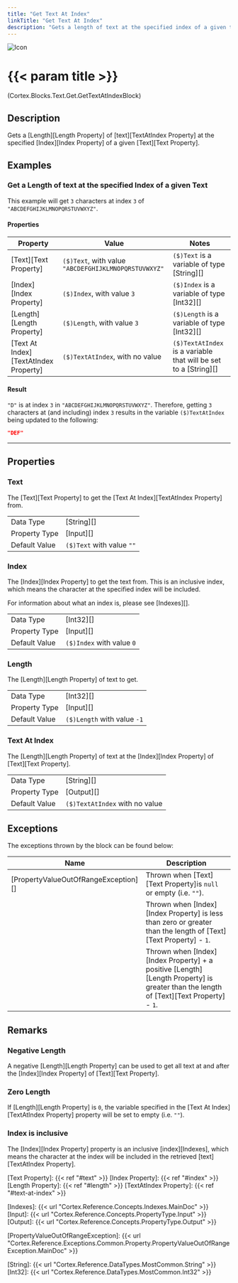 ```yaml
---
title: "Get Text At Index"
linkTitle: "Get Text At Index"
description: "Gets a length of text at the specified index of a given text."
---
```


![Icon](/blocks/text-get-block-icon.png)

# {{< param title >}}

<p class="namespace">(Cortex.Blocks.Text.Get.GetTextAtIndexBlock)</p>

## Description

Gets a [Length][Length Property] of [text][TextAtIndex Property] at the specified [Index][Index Property] of a given [Text][Text Property].

## Examples

### Get a Length of text at the specified Index of a given Text

This example will get `3` characters at index `3` of `"ABCDEFGHIJKLMNOPQRSTUVWXYZ"`.

#### Properties

| Property           | Value                     | Notes                                    |
|--------------------|---------------------------|------------------------------------------|
| [Text][Text Property] | `($)Text`, with value `"ABCDEFGHIJKLMNOPQRSTUVWXYZ"` | `($)Text` is a variable of type [String][] |
| [Index][Index Property] | `($)Index`, with value `3` | `($)Index` is a variable of type [Int32][] |
| [Length][Length Property] | `($)Length`, with value `3` | `($)Length` is a variable of type [Int32][] |
| [Text At Index][TextAtIndex Property] | `($)TextAtIndex`, with no value | `($)TextAtIndex` is a variable that will be set to a [String][] |

#### Result

`"D"` is at index `3` in `"ABCDEFGHIJKLMNOPQRSTUVWXYZ"`. Therefore, getting `3` characters at (and including) index `3` results in the variable `($)TextAtIndex` being updated to the following:

```json
"DEF"
```

***

## Properties

### Text

The [Text][Text Property] to get the [Text At Index][TextAtIndex Property] from.
  
| | |
|--------------------|---------------------------|
| Data Type | [String][] |
| Property Type | [Input][] |
| Default Value | `($)Text` with value `""` |

### Index

The [Index][Index Property] to get the text from. This is an inclusive index, which means the character at the specified index will be included.

For information about what an index is, please see [Indexes][].

| | |
|--------------------|---------------------------|
| Data Type | [Int32][] |
| Property Type | [Input][] |
| Default Value | `($)Index` with value `0` |

### Length

The [Length][Length Property] of text to get.

| | |
|--------------------|---------------------------|
| Data Type | [Int32][] |
| Property Type | [Input][] |
| Default Value | `($)Length` with value `-1` |

### Text At Index

The [Length][Length Property] of text at the [Index][Index Property] of [Text][Text Property].

| | |
|--------------------|---------------------------|
| Data Type | [String][] |
| Property Type | [Output][] |
| Default Value | `($)TextAtIndex` with no value |

## Exceptions

The exceptions thrown by the block can be found below:

| Name     | Description |
|----------|----------|
| [PropertyValueOutOfRangeException][] | Thrown when [Text][Text Property]is `null` or empty (i.e. `""`). |
| | Thrown when [Index][Index Property] is less than zero or greater than the length of [Text][Text Property] - `1`. |
| | Thrown when [Index][Index Property] + a positive [Length][Length Property] is greater than the length of [Text][Text Property] - `1`. |

## Remarks

### Negative Length

A negative [Length][Length Property] can be used to get all text at and after the [Index][Index Property] of [Text][Text Property].

### Zero Length

If [Length][Length Property] is `0`, the variable specified in the [Text At Index][TextAtIndex Property] property will be set to empty (i.e. `""`).

### Index is inclusive

The [Index][Index Property] property is an inclusive [index][Indexes], which means the character at the index will be included in the retrieved [text][TextAtIndex Property].

[Text Property]: {{< ref "#text" >}}
[Index Property]: {{< ref "#index" >}}
[Length Property]: {{< ref "#length" >}}
[TextAtIndex Property]: {{< ref "#text-at-index" >}}

[Indexes]: {{< url "Cortex.Reference.Concepts.Indexes.MainDoc" >}}
[Input]: {{< url "Cortex.Reference.Concepts.PropertyType.Input" >}}
[Output]: {{< url "Cortex.Reference.Concepts.PropertyType.Output" >}}

[PropertyValueOutOfRangeException]: {{< url "Cortex.Reference.Exceptions.Common.Property.PropertyValueOutOfRangeException.MainDoc" >}}

[String]: {{< url "Cortex.Reference.DataTypes.MostCommon.String" >}}
[Int32]: {{< url "Cortex.Reference.DataTypes.MostCommon.Int32" >}}
